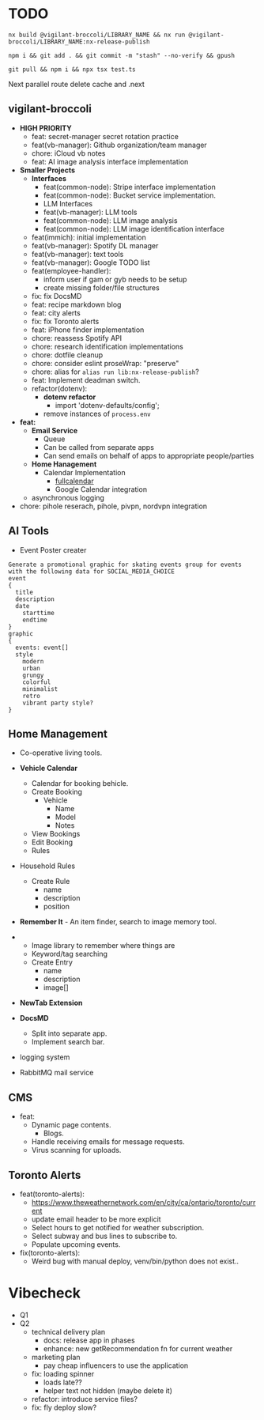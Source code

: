 # TODO

```
nx build @vigilant-broccoli/LIBRARY_NAME && nx run @vigilant-broccoli/LIBRARY_NAME:nx-release-publish

npm i && git add . && git commit -m "stash" --no-verify && gpush

git pull && npm i && npx tsx test.ts
```

Next parallel route delete cache and .next

## vigilant-broccoli

- **HIGH PRIORITY**
  - feat: secret-manager secret rotation practice
  - feat(vb-manager): Github organization/team manager
  - chore: iCloud vb notes
  - feat: AI image analysis interface implementation
- **Smaller Projects**
  - **Interfaces**
    - feat(common-node): Stripe interface implementation
    - feat(common-node): Bucket service implementation.
    - LLM Interfaces
    - feat(vb-manager): LLM tools
    - feat(common-node): LLM image analysis
    - feat(common-node): LLM image identification interface
  - feat(immich): initial implementation
  - feat(vb-manager): Spotify DL manager
  - feat(vb-manager): text tools
  - feat(vb-manager): Google TODO list
  - feat(employee-handler):
    - inform user if gam or gyb needs to be setup
    - create missing folder/file structures
  - fix: fix DocsMD
  - feat: recipe markdown blog
  - feat: city alerts
  - fix: fix Toronto alerts
  - feat: iPhone finder implementation
  - chore: reassess Spotify API
  - chore: research identification implementations
  - chore: dotfile cleanup
  - chore: consider eslint proseWrap: "preserve"
  - chore: alias for `alias run lib:nx-release-publish`?
  - feat: Implement deadman switch.
  - refactor(dotenv):
    - **dotenv refactor**
      - import 'dotenv-defaults/config';
    - remove instances of `process.env`
- **feat:**
  - **Email Service**
    - Queue
    - Can be called from separate apps
    - Can send emails on behalf of apps to appropriate people/parties
  - **Home Hanagement**
    - Calendar Implementation
      - [fullcalendar](https://fullcalendar.io/docs/react)
      - Google Calendar integration
  - asynchronous logging
- chore: pihole reserach, pihole, pivpn, nordvpn integration

## AI Tools

- Event Poster creater

```
Generate a promotional graphic for skating events group for events with the following data for SOCIAL_MEDIA_CHOICE
event
{
  title
  description
  date
    starttime
    endtime
}
graphic
{
  events: event[]
  style
    modern
    urban
    grungy
    colorful
    minimalist
    retro
    vibrant party style?
}
```

## Home Management

- Co-operative living tools.
- **Vehicle Calendar**
  - Calendar for booking behicle.
  - Create Booking
    - Vehicle
      - Name
      - Model
      - Notes
  - View Bookings
  - Edit Booking
  - Rules
- Household Rules
  - Create Rule
    - name
    - description
    - position
- **Remember It** - An item finder, search to image memory tool.
- - Image library to remember where things are
  - Keyword/tag searching
  - Create Entry
    - name
    - description
    - image[]

- **NewTab Extension**
- **DocsMD**
  - Split into separate app.
  - Implement search bar.
- logging system
- RabbitMQ mail service

## CMS

- feat:
  - Dynamic page contents.
    - Blogs.
  - Handle receiving emails for message requests.
  - Virus scanning for uploads.

## Toronto Alerts

- feat(toronto-alerts):
  - https://www.theweathernetwork.com/en/city/ca/ontario/toronto/current
  - update email header to be more explicit
  - Select hours to get notified for weather subscription.
  - Select subway and bus lines to subscribe to.
  - Populate upcoming events.
- fix(toronto-alerts):
  - Weird bug with manual deploy, venv/bin/python does not exist..

# Vibecheck

- Q1
- Q2
  - technical delivery plan
    - docs: release app in phases
    - enhance: new getRecommendation fn for current weather
  - marketing plan
    - pay cheap influencers to use the application
  - fix: loading spinner
    - loads late??
    - helper text not hidden (maybe delete it)
  - refactor: introduce service files?
  - fix: fly deploy slow?

